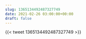 ```yaml
---
slug: 1365134492487327749
date: 2021-02-26 03:00:00+00:00
draft: false
---
```


{{< tweet 1365134492487327749 >}}
